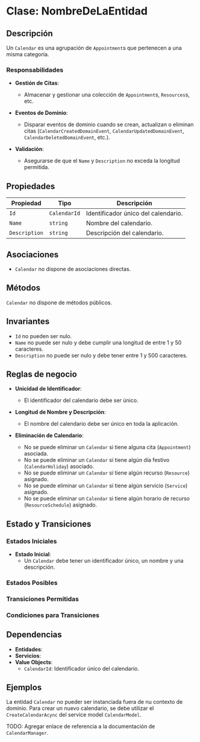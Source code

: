 # Clase: NombreDeLaEntidad

## Descripción

Un `Calendar` es una agrupación de `Appointment`s que pertenecen a una misma categoría.

### Responsabilidades

- **Gestión de Citas**:
  - Almacenar y gestionar una colección de `Appointment`s, `Resources`s, etc.

- **Eventos de Dominio**:
  - Disparar eventos de dominio cuando se crean, actualizan o eliminan citas (`CalendarCreatedDomainEvent`, `CalendarUpdatedDomainEvent`, `CalendarDeletedDomainEvent`, etc.).

- **Validación**:
  - Asegurarse de que el `Name` y `Description` no exceda la longitud permitida.

## Propiedades

| Propiedad           | Tipo                      | Descripción                                                |
|---------------------|---------------------------|------------------------------------------------------------|
| `Id`                | `CalendarId`              | Identificador único del calendario.                        |
| `Name`              | `string`                  | Nombre del calendario.                                     |
| `Description`       | `string`                  | Descripción del calendario.                                |

## Asociaciones

- `Calendar` no dispone de asociaciones directas.

## Métodos

`Calendar` no dispone de métodos públicos.

## Invariantes

- `Id` no pueden ser nulo.
- `Name` no puede ser nulo y debe cumplir una longitud de entre 1 y 50 caracteres.
- `Description` no puede ser nulo y debe tener entre 1 y 500 caracteres.

## Reglas de negocio

- **Unicidad de Identificador**:
  - El identificador del calendario debe ser único.

- **Longitud de Nombre y Descripción**:
  - El nombre del calendario debe ser único en toda la aplicación.

- **Eliminación de Calendario**:
  - No se puede eliminar un `Calendar` si tiene alguna cita (`Appointment`) asociada.
  - No se puede eliminar un `Calendar` si tiene algún día festivo (`CalendarHoliday`) asociado.
  - No se puede eliminar un `Calendar` si tiene algún recurso (`Resource`) asignado.
  - No se puede eliminar un `Calendar` si tiene algún servicio (`Service`) asignado.
  - No se puede eliminar un `Calendar` si tiene algún horario de recurso (`ResourceSchedule`) asignado.

## Estado y Transiciones

### Estados Iniciales

- **Estado Inicial**:
  - Un `Calendar` debe tener un identificador único, un nombre y una descripción.

### Estados Posibles

### Transiciones Permitidas

### Condiciones para Transiciones

## Dependencias

- **Entidades**:
- **Servicios**:
- **Value Objects**:
  - `CalendarId`: Identificador único del calendario.

## Ejemplos

La entidad `Calendar` no pueder ser instanciada fuera de nu contexto de dominio. Para crear un nuevo calendario, se debe utilizar el `CreateCalendarAcync` del service model `CalendarModel`.

TODO: Agregar enlace de referencia a la documentación de `CalendarManager`.
